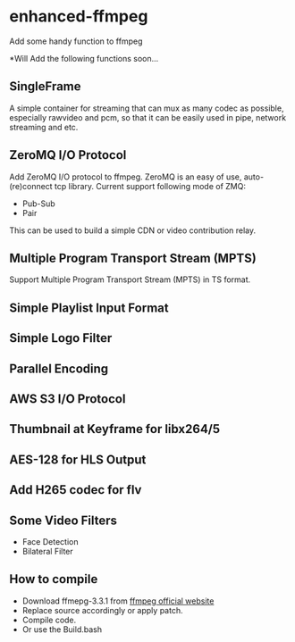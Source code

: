 # enhanced-ffmpeg
Add some handy function to ffmpeg

*Will Add the following functions soon...

## SingleFrame
A simple container for streaming that can mux as many codec as possible, especially rawvideo and pcm, so that it can be easily used in pipe, network streaming and etc. 

## ZeroMQ I/O Protocol
Add ZeroMQ I/O protocol to ffmpeg. ZeroMQ is an easy of use, auto-(re)connect tcp library. Current support following mode of ZMQ:
* Pub-Sub
* Pair

This can be used to build a simple CDN or video contribution relay.

## Multiple Program Transport Stream (MPTS)
Support Multiple Program Transport Stream (MPTS) in TS format.

## Simple Playlist Input Format

## Simple Logo Filter

## Parallel Encoding

## AWS S3 I/O Protocol

## Thumbnail at Keyframe for libx264/5

## AES-128 for HLS Output

## Add H265 codec for flv

## Some Video Filters
* Face Detection
* Bilateral Filter


## How to compile
* Download ffmepg-3.3.1 from [ffmpeg official website](http://ffmpeg.org/releases/ffmpeg-3.3.1.tar.bz2)
* Replace source accordingly or apply patch.
* Compile code. 
* Or use the Build.bash
